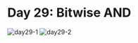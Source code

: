 # Day 29: Bitwise AND
![day29-1](https://github.com/Jaoearn/HackerrankChallenges30DaysOfCode/assets/128070861/45f7edb0-62de-40ed-b8b9-112cc8f9d93e)
![day29-2](https://github.com/Jaoearn/HackerrankChallenges30DaysOfCode/assets/128070861/e34308bf-cd5c-4151-80dc-89393cf4da15)
